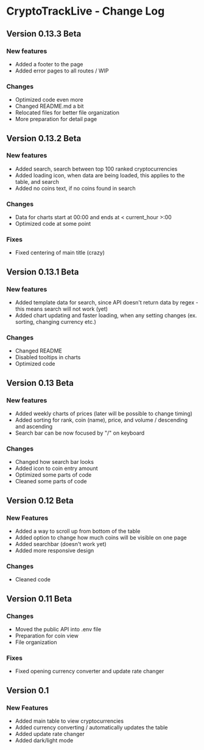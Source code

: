 # CryptoTrackLive - Change Log

## Version 0.13.3 Beta

### New features

- Added a footer to the page
- Added error pages to all routes / WIP

### Changes

- Optimized code even more
- Changed README.md a bit
- Relocated files for better file organization
- More preparation for detail page

## Version 0.13.2 Beta

### New features

- Added search, search between top 100 ranked cryptocurrencies
- Added loading icon, when data are being loaded, this applies to the table, and search
- Added no coins text, if no coins found in search

### Changes

- Data for charts start at 00:00 and ends at < current_hour >:00
- Optimized code at some point

### Fixes

- Fixed centering of main title (crazy)

## Version 0.13.1 Beta

### New features

- Added template data for search, since API doesn't return data by regex - this means search will not work (yet)
- Added chart updating and faster loading, when any setting changes (ex. sorting, changing currency etc.)

### Changes

- Changed README
- Disabled tooltips in charts
- Optimized code

## Version 0.13 Beta

### New features

- Added weekly charts of prices (later will be possible to change timing)
- Added sorting for rank, coin (name), price, and volume / descending and ascending
- Search bar can be now focused by "/" on keyboard

### Changes

- Changed how search bar looks
- Added icon to coin entry amount
- Optimized some parts of code
- Cleaned some parts of code

## Version 0.12 Beta

### New Features

- Added a way to scroll up from bottom of the table
- Added option to change how much coins will be visible on one page
- Added searchbar (doesn't work yet)
- Added more responsive design

### Changes

- Cleaned code

## Version 0.11 Beta

### Changes

- Moved the public API into .env file
- Preparation for coin view
- File organization

### Fixes

- Fixed opening currency converter and update rate changer

## Version 0.1

### New Features

- Added main table to view cryptocurrencies
- Added currency converting / automatically updates the table
- Added update rate changer
- Added dark/light mode
